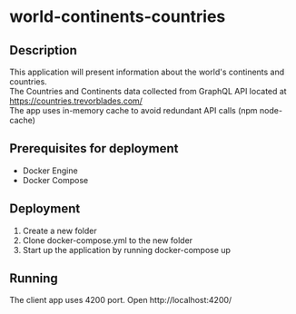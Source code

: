 # world-continents-countries

## Description
This application will present information about the world's continents and countries.  
The Countries and Continents data collected from GraphQL API located at https://countries.trevorblades.com/   
The app uses in-memory cache to avoid redundant API calls (npm node-cache)

## Prerequisites for deployment
* Docker Engine   
* Docker Compose

## Deployment
1. Create a new folder
2. Clone docker-compose.yml to the new folder
3. Start up the application by running docker-compose up  

## Running
The client app uses 4200 port. Open http://localhost:4200/

